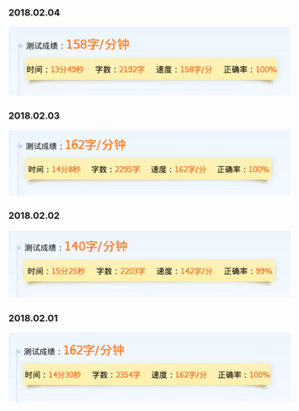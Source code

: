 ### 2018.02.04

![TypingSpeed](images/04.png)

### 2018.02.03

![TypingSpeed](images/03.png)

### 2018.02.02

![TypingSpeed](images/02.png)

### 2018.02.01

![TypingSpeed](images/01.png)
